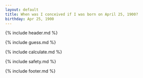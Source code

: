```yaml
---
layout: default
title: When was I conceived if I was born on April 25, 1900?
birthday: Apr 25, 1900
---
```


{% include header.md %}

{% include guess.md %}

{% include calculate.md %}

{% include safety.md %}

{% include footer.md %}



